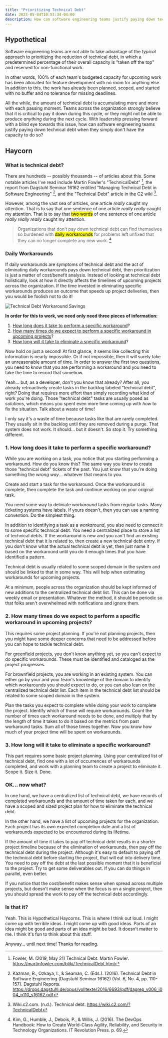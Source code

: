 ```yaml
---
title: "Prioritizing Technical Debt"
date: 2023-05-04T10:53:34-04:00
description: How can software engineering teams justify paying down technical debt when they simply don’t have the capacity to do so?
---
```


## Hypothetical

Software engineering teams are not able to take advantage of the _typical_
approach to prioritizing the reduction of technical debt, in which a
predetermined percentage of their overall capacity is "taken off the top" and
reserved for non-functional work.

In other words, 100% of each team's budgeted capacity for upcoming work has
been allocated for feature development with no room for anything else. In
addition to this, the work has already been planned, scoped, and started with
no buffer and no tolerance for missing deadlines.

All the while, the amount of technical debt is accumulating more and more with
each passing moment. Teams across the organization strongly believe that it is
critical to pay it down during this cycle, or they might not be able to produce
_anything_ during the next cycle. With leadership pressing forward with a blind
eye towards this issue, how can software engineering teams justify paying down
technical debt when they simply don't have the capacity to do so?

## Haycorn

### What is technical debt?

There are hundreds -- possibly thousands -- of articles about this. Some
notable articles I've read include Martin Fowler's "TechnicalDebt" [^fn1], the
report from Dagstuhl Seminar 16162 entitled "Managing Technical Debt in
Software Engineering" [^fn2], and the "Technical Debt" article in the C2 wiki
[^fn3].

However, among the vast sea of articles, one article _really_ caught my
attention. That is to say that one sentence of one article _really really_
caught my attention. That is to say that <mark>two words</mark> of one sentence
of one article _really really really_ caught my attention.

> Organizations that don’t pay down technical debt can find themselves so
> burdened with <mark>daily workarounds</mark> for problems left unfixed that
> they can no longer complete any new work. [^fn4]

### Daily Workarounds

If daily workarounds are symptoms of technical debt and the act of eliminating
daily workarounds pays down technical debt, then prioritization is just a
matter of cost/benefit analysis. Instead of looking at technical debt
holistically, look at how it directly affects the timelines of upcoming
projects across the organization. If the time invested in eliminating specific
workarounds produces an outcome that speeds up project deliveries, then you
would be foolish not to do it!

![Technical Debt Workaround Savings](/images/tech-debt-workaround-savings.png)

**In order for this to work, we need only need three pieces of information:**

1. [How long does it take to perform a specific workaround](#1-how-long-does-it-take-to-perform-a-specific-workaround)?
2. [How many times do we expect to perform a specific workaround in upcoming projects](#2-how-many-times-do-we-expect-to-perform-a-specific-workaround-in-upcoming-projects)?
3. [How long will it take to eliminate a specific workaround](#3-how-long-will-it-take-to-eliminate-a-specific-workaround)?

Now hold on just a second! At first glance, it seems like collecting this
information is nearly impossible. Or if not impossible, then it will surely
take an unreasonable amount of time. In order to answer the first two
questions, you need to know that you are performing a workaround and you need
to take the time to record that somehow.

Yeah... but, as a developer, don't you know that already? After all, you
already retroactively create tasks in the backlog labeled "technical debt",
right? Doing that requires more effort than simply recording what kind of work
you're doing. Those "technical debt" tasks are usually posed as _solutions_,
which means you spent even more time coming up with _how_ to fix the situation.
Talk about a waste of time!

I only say it's a waste of time because tasks like that are rarely completed.
They usually sit in the backlog until they are removed during a purge. That
system does not work. It should... but it doesn't. So stop it. Try something
different.

### 1. How long does it take to perform a specific workaround?

While you are working on a task, you notice that you starting performing a
workaround. How do you know this? The same way you knew to create those
"technical debt" tickets of the past. You just know that you're doing something
the _wrong way_... whatever that means to you.

Create and start a task for the workaround. Once the workaround
is complete, then complete the task and continue working on your original
task.

You need some way to deliniate _workaround_ tasks from regular tasks. Many
ticketing systems have labels. If yours doesn't, then you can use a naming
convention. Do the simplest thing.

In addition to identifying a task as a _workaround_, you also need to connect
it to some specific technical debt. You need a centralized place to store a
list of technical debts. If the workaround is new and you can't find an
existing technical debt that it is related to, then create a new technical debt
entry. If you don't know what the actual technical debt is yet, then just name
it based on the workaround until you do it enough times that you have
identified a pattern.

Technical debt is usually related to some scoped domain in the system and
should be linked to that in some way. This will help when estimating
workarounds for upcoming projects.

At a minimum, people across the organization should be kept informed of new
additions to the centralized technical debt list. This can be done via weekly
email or presentation. Whatever the method, it should be periodic so that folks
aren't overwhelmed with notifications and ignore them.

### 2. How many times do we expect to perform a specific workaround in upcoming projects?

This requires some project planning. If you're not planning projects, then you
might have some deeper concerns that need to be addressed before you can hope
to tackle technical debt.

For greenfield projects, you don't know anything yet, so you can't expect to do
specific workarounds. These must be identified and cataloged as the project
progresses.

For brownfield projects, you are working in an existing system. You can either
go by your and your team's knowledge of the domain to identify which
workarounds you should expect to do, or you can also lean on the centralized
technical debt list. Each item in the technical debt list should be related to
some scoped domain in the system.

Plan the tasks you expect to complete while doing your work to complete the
project. Identify which of those will require workarounds. Count the number of
times each workaround needs to be done, and multiply that by the length of time
it takes to do it based on the metrics from past workaround tasks. Sum all of
those times together. Now you know how much of your project time will be spent
on workarounds.

### 3. How long will it take to eliminate a specific workaround?

This part requires some basic project planning. Using your centralized list of
technical debt, find one with a lot of occurrences of workarounds completed,
and work with a planning team to create a project to eliminate it. Scope it.
Size it. Done.

### OK... now what?

In one hand, we have a centralized list of technical debt, we have records of
completed workarounds and the amount of time taken for each, and we have a
scoped and sized project plan for how to eliminate the technical debt.

In the other hand, we have a list of upcoming projects for the organization.
Each project has its own expected completion date and a list of workarounds
expected to be encountered during its lifetime.

If the amount of time it takes to pay off technical debt results in a shorter
project timeline because of the elimination of workarounds, then pay off the
technical debt during the project. Although it's easy to default to paying off
the technical debt before starting the project, that will eat into delivery
time. You need to pay off the debt at the last possible moment that it is
beneficial to the project. Try to get some deliverables out. If you can do
things in parallel, even better.

If you notice that the cost/benefit makes sense when spread across multiple
projects, but doesn't make sense when the focus is on a single project, then
you should spread the work to pay off the technical debt accordingly.

### Is that it?

Yeah. This is Hypothetical Haycorns. This is where I think out loud. I might
come up with terrible ideas. I might come up with good ideas. Parts of an idea
might be good and parts of an idea might be bad. It doesn't matter to me. I
think it's fun to think about this stuff.

Anyway... until next time! Thanks for reading.

[^fn1]: Fowler, M. (2019, May 21) Technical Debt. Martin Fowler. https://martinfowler.com/bliki/TechnicalDebt.html
[^fn2]: Kazman, R., Ozkaya, I., & Seaman, C. (Eds.). (2016). Technical Debt in Software Engineering (Dagstuhl Seminar 16162) (Vol. 6, No. 4, pp. 110-157). Dagstuhl Reports. https://drops.dagstuhl.de/opus/volltexte/2016/6693/pdf/dagrep_v006_i004_p110_s16162.pdf
[^fn3]: Wiki.c2.com. (n.d.). Technical debt. https://wiki.c2.com/?TechnicalDebt
[^fn4]: Kim, G., Humble, J., Debois, P., & Willis, J. (2016). The DevOps Handbook: How to Create World-Class Agility, Reliability, and Security in Technology Organizations. IT Revolution Press. p. 69.

